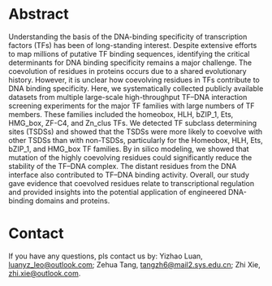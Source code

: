 # Abstract

Understanding the basis of the DNA-binding specificity of transcription factors (TFs) has been of long-standing interest. Despite extensive efforts to map millions of putative TF binding sequences, identifying the critical determinants for DNA binding specificity remains a major challenge. The coevolution of residues in proteins occurs due to a shared evolutionary history. However, it is unclear how coevolving residues in TFs contribute to DNA binding specificity. Here, we systematically collected publicly available datasets from multiple large-scale high-throughput TF–DNA interaction screening experiments for the major TF families with large numbers of TF members. These families included the homeobox, HLH, bZIP_1, Ets, HMG_box, ZF-C4, and Zn_clus TFs. We detected TF subclass determining sites (TSDSs) and showed that the TSDSs were more likely to coevolve with other TSDSs than with non-TSDSs, particularly for the Homeobox, HLH, Ets, bZIP_1, and HMG_box TF families. By in silico modeling, we showed that mutation of the highly coevolving residues could significantly reduce the stability of the TF–DNA complex. The distant residues from the DNA interface also contributed to TF–DNA binding activity. Overall, our study gave evidence that coevolved residues relate to transcriptional regulation and provided insights into the potential application of engineered DNA-binding domains and proteins.


# Contact
If you have any questions, pls contact us by:
Yizhao Luan, luanyz_leo@outlook.com; 
Zehua Tang, tangzh6@mail2.sys.edu.cn;
Zhi Xie, zhi.xie@outlook.com.


